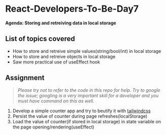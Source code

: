 # React-Developers-To-Be-Day7
**Agenda: Storing and retreiving data in local storage**
## List of topics covered
* How to store and retreive simple values(string/bool/int) in local storage
* How to store and retreive objects in local storage
* Saw more practical use of useEffect hook

## Assignment
> *Please try not to refer to the code in this repo for help. Try to google the issue; googling is a very important skill for a developer and you must have command on this as well.*
1. Develop a simple counter app and try to beutify it with [tailwindcss](https://tailwindcss.com)
2. Persist the value of counter during page refreshes(localStorage)
3. Load the value of counter(if stored in local storage) in state variable on the page opening/rendering(useEffect)

